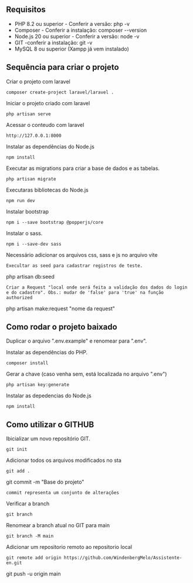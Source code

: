 ## Requisitos

* PHP 8.2 ou superior - Conferir a versão: php -v
* Composer - Conferir a instalação: composer --version
* Node.js 20 ou superior - Conferir a versão: node -v
* GIT -conferir a instalação: git -v
* MySQL 8 ou superior (Xampp já vem instalado)

## Sequência para criar o projeto

Criar o projeto com laravel
````
composer create-project laravel/laravel .
````
Iniciar o projeto criado com laravel
````
php artisan serve
````
Acessar o conteudo com laravel
````
http://127.0.0.1:8000
````
Instalar as dependências do Node.js
````
npm install
````
Executar as migrations para criar a base de dados e as tabelas.
````
php artisan migrate
````
Executaras bibliotecas do Node.js
````
npm run dev
````
Instalar bootstrap
````
npm i --save bootstrap @popperjs/core
````
Instalar o sass.
````
npm i --save-dev sass
````
Necessário adicionar os arquivos css, sass e js no arquivo vite
````
Execultar as seed para cadastrar registros de teste. 
````
php artisan db:seed
````
Criar a Request "local onde será feita a validação dos dados do login e do cadastro". Obs.: mudar de 'false' para 'true' na função authorized
````
php artisan make:request "nome da request"

## Como rodar o projeto baixado

Duplicar o arquivo ".env.example" e renomear para ".env".<br>

Instalar as dependências do PHP.
````
composer install
````
Gerar a chave (caso venha sem, está localizada no arquivo ".env")
````
php artisan key:generate
````
Instalar as depedencias do Node.js
````
npm install
````

## Como utilizar o GITHUB

Ibicializar um novo repositório GIT.
````
git init
````
Adicionar todos os arquivos modificados no sta
````
git add .
````
git commit -m "Base do projeto"
````
commit representa um conjunto de alterações
````
Verificar a branch
````
git branch
````
Renomear a branch atual no GIT para main
````
git branch -M main
````
Adicionar um repositorio remoto ao repositorio local
````
git remote add origin https://github.com/WindenbergMelo/Assistente-en.git
````
git push -u origin main